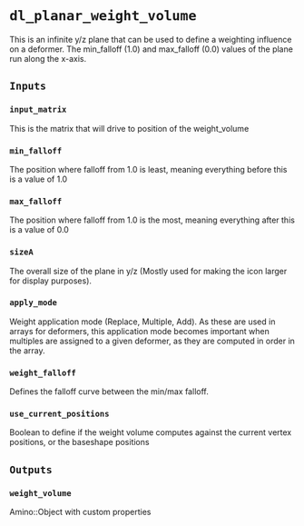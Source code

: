 # `dl_planar_weight_volume`

This is an infinite y/z plane that can be used to define a weighting influence on a deformer.  The min_falloff (1.0) and max_falloff (0.0) values of the plane run along the x-axis. 

## `Inputs`

### `input_matrix`

This is the matrix that will drive to position of the weight_volume

### `min_falloff`

The position where falloff from 1.0 is least, meaning everything before this is a value of 1.0

### `max_falloff`

The position where falloff from 1.0 is the most, meaning everything after this is a value of 0.0

### `sizeA`

The overall size of the plane in y/z (Mostly used for making the icon larger for display purposes).

### `apply_mode`

Weight application mode (Replace, Multiple, Add).  As these are used in arrays for deformers, this application mode becomes important when multiples are assigned to a given deformer, as they are computed in order in the array. 

### `weight_falloff`

Defines the falloff curve between the min/max falloff.

### `use_current_positions`

Boolean to define if the weight volume computes against the current vertex positions, or the baseshape positions

## `Outputs`

### `weight_volume`

Amino::Object with custom properties